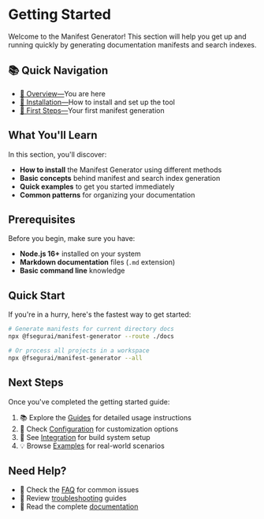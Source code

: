 # Getting Started

Welcome to the Manifest Generator! This section will help you get up and running quickly by generating documentation manifests and search indexes.

## 📚 Quick Navigation

- [📖 Overview—](./README.md)You are here
- [🚀 Installation—](installation.md)How to install and set up the tool
- [👶 First Steps—](first-steps.md)Your first manifest generation

## What You'll Learn

In this section, you'll discover:

- **How to install** the Manifest Generator using different methods
- **Basic concepts** behind manifest and search index generation
- **Quick examples** to get you started immediately
- **Common patterns** for organizing your documentation

## Prerequisites

Before you begin, make sure you have:

- **Node.js 16+** installed on your system
- **Markdown documentation** files (`.md` extension)
- **Basic command line** knowledge

## Quick Start

If you're in a hurry, here's the fastest way to get started:

```bash
# Generate manifests for current directory docs
npx @fsegurai/manifest-generator --route ./docs

# Or process all projects in a workspace
npx @fsegurai/manifest-generator --all
```

## Next Steps

Once you've completed the getting started guide:

1. 📚 Explore the [Guides](../guides/) for detailed usage instructions
2. 🔧 Check [Configuration](../guides/configuration.md) for customization options
3. 🔗 See [Integration](../integration/) for build system setup
4. 💡 Browse [Examples](../examples/) for real-world scenarios

## Need Help?

- 🐛 Check the [FAQ](../help/faq.md) for common issues
- 💬 Review [troubleshooting](../help/troubleshooting.md) guides
- 📖 Read the complete [documentation](../README.md)
